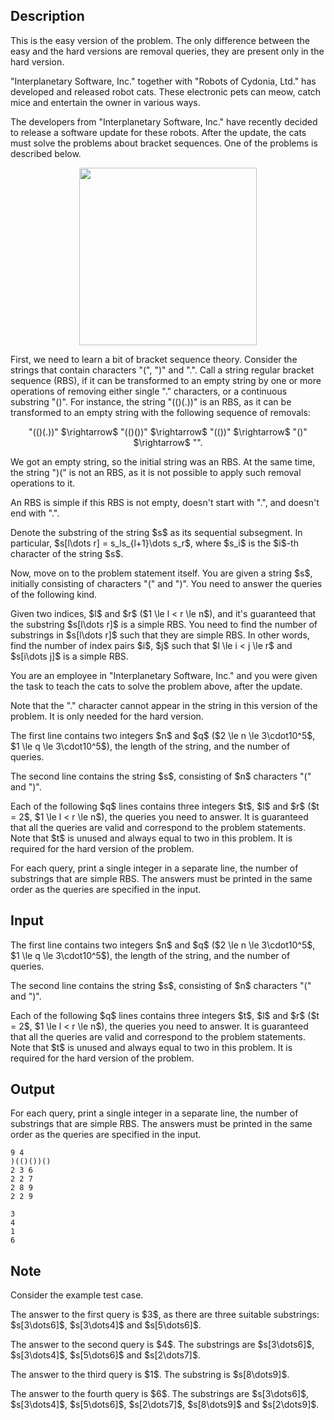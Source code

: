 ## Description

<div><p><span class="tex-font-style-it">This is the easy version of the problem. The only difference between the easy and the hard versions are removal queries, they are present only in the hard version.</span></p><p>"Interplanetary Software, Inc." together with "Robots of Cydonia, Ltd." has developed and released robot cats. These electronic pets can meow, catch mice and entertain the owner in various ways.</p><p>The developers from "Interplanetary Software, Inc." have recently decided to release a software update for these robots. After the update, the cats must solve the problems about bracket sequences. One of the problems is described below.</p><center> <img class="tex-graphics" src="file://ohb3f4CO.png" style="max-width: 100.0%;max-height: 100.0%;" width="284px"> </center><p>First, we need to learn a bit of bracket sequence theory. Consider the strings that contain characters "<span class="tex-font-style-tt">(</span>", "<span class="tex-font-style-tt">)</span>" and "<span class="tex-font-style-tt">.</span>". Call a string <span class="tex-font-style-it">regular bracket sequence (RBS)</span>, if it can be transformed to an empty string by one or more operations of removing either single "<span class="tex-font-style-tt">.</span>" characters, or a continuous substring "<span class="tex-font-style-tt">()</span>". For instance, the string "<span class="tex-font-style-tt">(()(.))</span>" is an RBS, as it can be transformed to an empty string with the following sequence of removals:</p><center> "<span class="tex-font-style-tt">(()(<span class="tex-font-style-underline">.</span>))</span>" $\rightarrow$ "<span class="tex-font-style-tt">(()<span class="tex-font-style-underline">()</span>)</span>" $\rightarrow$ "<span class="tex-font-style-tt">(<span class="tex-font-style-underline">()</span>)</span>" $\rightarrow$ "<span class="tex-font-style-tt"><span class="tex-font-style-underline">()</span></span>" $\rightarrow$ "". </center><p>We got an empty string, so the initial string was an RBS. At the same time, the string "<span class="tex-font-style-tt">)(</span>" is not an RBS, as it is not possible to apply such removal operations to it.</p><p>An RBS is <span class="tex-font-style-it">simple</span> if this RBS is not empty, doesn't start with "<span class="tex-font-style-tt">.</span>", and doesn't end with "<span class="tex-font-style-tt">.</span>".</p><p>Denote the <span class="tex-font-style-it">substring</span> of the string $s$ as its sequential subsegment. In particular, $s[l\dots r] = s_ls_{l+1}\dots s_r$, where $s_i$ is the $i$-th character of the string $s$.</p><p>Now, move on to the problem statement itself. You are given a string $s$, initially consisting of characters "<span class="tex-font-style-tt">(</span>" and "<span class="tex-font-style-tt">)</span>". You need to answer the queries of the following kind.</p><p>Given two indices, $l$ and $r$ ($1 \le l &lt; r \le n$), and it's <span class="tex-font-style-bf">guaranteed</span> that the substring $s[l\dots r]$ is a <span class="tex-font-style-bf">simple RBS</span>. You need to find the number of substrings in $s[l\dots r]$ such that they are simple RBS. In other words, find the number of index pairs $i$, $j$ such that $l \le i &lt; j \le r$ and $s[i\dots j]$ is a simple RBS.</p><p>You are an employee in "Interplanetary Software, Inc." and you were given the task to teach the cats to solve the problem above, after the update.</p><p><span class="tex-font-style-it">Note that the "<span class="tex-font-style-tt">.</span>" character cannot appear in the string in this version of the problem. It is only needed for the hard version.</span></p></div><div class="input-specification"><p>The first line contains two integers $n$ and $q$ ($2 \le n \le 3\cdot10^5$, $1 \le q \le 3\cdot10^5$), the length of the string, and the number of queries.</p><p>The second line contains the string $s$, consisting of $n$ characters "<span class="tex-font-style-tt">(</span>" and "<span class="tex-font-style-tt">)</span>".</p><p>Each of the following $q$ lines contains three integers $t$, $l$ and $r$ ($t = 2$, $1 \le l &lt; r \le n$), the queries you need to answer. It is guaranteed that all the queries are valid and correspond to the problem statements. <span class="tex-font-style-bf">Note that</span> $t$ is unused and always equal to two in this problem. It is required for the hard version of the problem.</p></div><div class="output-specification"><p>For each query, print a single integer in a separate line, the number of substrings that are simple RBS. The answers must be printed in the same order as the queries are specified in the input.</p></div>

## Input

<p>The first line contains two integers $n$ and $q$ ($2 \le n \le 3\cdot10^5$, $1 \le q \le 3\cdot10^5$), the length of the string, and the number of queries.</p><p>The second line contains the string $s$, consisting of $n$ characters "<span class="tex-font-style-tt">(</span>" and "<span class="tex-font-style-tt">)</span>".</p><p>Each of the following $q$ lines contains three integers $t$, $l$ and $r$ ($t = 2$, $1 \le l &lt; r \le n$), the queries you need to answer. It is guaranteed that all the queries are valid and correspond to the problem statements. <span class="tex-font-style-bf">Note that</span> $t$ is unused and always equal to two in this problem. It is required for the hard version of the problem.</p>

## Output

<p>For each query, print a single integer in a separate line, the number of substrings that are simple RBS. The answers must be printed in the same order as the queries are specified in the input.</p>





```input1
9 4
)(()())()
2 3 6
2 2 7
2 8 9
2 2 9
```




```output1
3
4
1
6
```



## Note

<p>Consider the example test case.</p><p>The answer to the first query is $3$, as there are three suitable substrings: $s[3\dots6]$, $s[3\dots4]$ and $s[5\dots6]$.</p><p>The answer to the second query is $4$. The substrings are $s[3\dots6]$, $s[3\dots4]$, $s[5\dots6]$ and $s[2\dots7]$.</p><p>The answer to the third query is $1$. The substring is $s[8\dots9]$.</p><p>The answer to the fourth query is $6$. The substrings are $s[3\dots6]$, $s[3\dots4]$, $s[5\dots6]$, $s[2\dots7]$, $s[8\dots9]$ and $s[2\dots9]$.</p>
